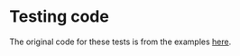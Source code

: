 # Testing code
The original code for these tests is from the examples [here](https://bitbucket.org/bestchai/dinv). 
